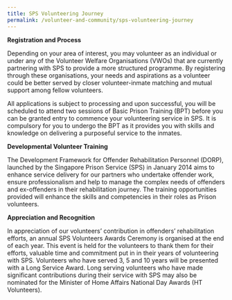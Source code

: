 ```yaml
---
title: SPS Volunteering Journey
permalink: /volunteer-and-community/sps-volunteering-journey
---
```

**Registration and Process**

Depending on your area of interest, you may volunteer as an individual or under any of the Volunteer Welfare Organisations (VWOs) that are currently partnering with SPS to provide a more structured programme. By registering through these organisations, your needs and aspirations as a volunteer could be better served by closer volunteer-inmate matching and mutual support among fellow volunteers.

All applications is subject to processing and upon successful, you will be scheduled to attend two sessions of Basic Prison Training (BPT) before you can be granted entry to commence your volunteering service in SPS. It is compulsory for you to undergo the BPT as it provides you with skills and knowledge on delivering a purposeful service to the inmates.

**Developmental Volunteer Training**

The Development Framework for Offender Rehabilitation Personnel (DORP), launched by the Singapore Prison Service (SPS) in January 2014 aims to enhance service delivery for our partners who undertake offender work, ensure professionalism and help to manage the complex needs of offenders and ex-offenders in their rehabilitation journey. The training opportunities provided will enhance the skills and competencies in their roles as Prison volunteers.

**Appreciation and Recognition**

In appreciation of our volunteers’ contribution in offenders’ rehabilitation efforts, an annual SPS Volunteers Awards Ceremony is organised at the end of each year. This event is held for the volunteers to thank them for their efforts, valuable time and commitment put in in their years of volunteering with SPS. Volunteers who have served 3, 5 and 10 years will be presented with a Long Service Award. Long serving volunteers who have made significant contributions during their service with SPS may also be nominated for the Minister of Home Affairs National Day Awards (HT Volunteers).


